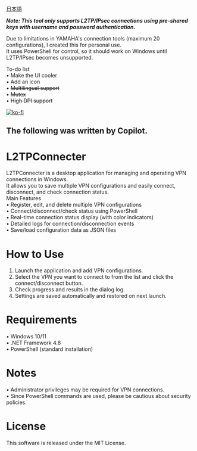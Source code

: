 [日本語](./README_ja.md)

***Note: This tool only supports L2TP/IPsec connections using pre-shared keys with username and password authentication.***  
  
Due to limitations in YAMAHA's connection tools (maximum 20 configurations), I created this for personal use.  
It uses PowerShell for control, so it should work on Windows until L2TP/IPsec becomes unsupported.  
  
To-do list  
• 	Make the UI cooler  
• 	Add an icon  
• 	~~Multilingual support~~  
• 	~~Mutex~~  
• 	~~High DPI support~~  

[![ko-fi](https://ko-fi.com/img/githubbutton_sm.svg)](https://ko-fi.com/F1F11LHAIN)  

The following was written by Copilot.
---
# L2TPConnecter

L2TPConnecter is a desktop application for managing and operating VPN connections in Windows.  
It allows you to save multiple VPN configurations and easily connect, disconnect, and check connection status.  
Main Features  
• 	Register, edit, and delete multiple VPN configurations  
• 	Connect/disconnect/check status using PowerShell  
• 	Real-time connection status display (with color indicators)  
• 	Detailed logs for connection/disconnection events  
• 	Save/load configuration data as JSON files  

# How to Use  

1. 	Launch the application and add VPN configurations.  
2. 	Select the VPN you want to connect to from the list and click the connect/disconnect button.  
3. 	Check progress and results in the dialog log.  
4. 	Settings are saved automatically and restored on next launch.
 	
# Requirements  

• 	Windows 10/11  
• 	.NET Framework 4.8  
• 	PowerShell (standard installation)  

# Notes  

• 	Administrator privileges may be required for VPN connections.  
• 	Since PowerShell commands are used, please be cautious about security policies.  

# License  

This software is released under the MIT License.  
  
